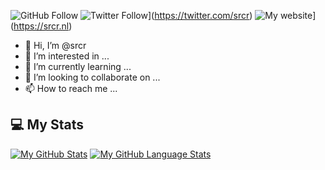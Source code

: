 ![GitHub Follow](https://img.shields.io/github/followers/srcr?label=Follow&style=social)
![Twitter Follow](https://img.shields.io/twitter/follow/srcr.svg?style=social&label=Follow)](https://twitter.com/srcr)
![My website](https://img.shields.io/badge/My-website-orange)](https://srcr.nl)

- 👋 Hi, I’m @srcr
- 👀 I’m interested in ...
- 🌱 I’m currently learning ...
- 💞️ I’m looking to collaborate on ...
- 📫 How to reach me ...

<!---
srcr/srcr is a ✨ special ✨ repository because its `README.md` (this file) appears on your GitHub profile.
You can click the Preview link to take a look at your changes.
--->

## 💻 My Stats 

[![My GitHub Stats](https://github-readme-stats.vercel.app/api/?username=srcr&count_private=true&theme=tokyonight&showicons=true&hide_border=true)]()
[![My GitHub Language Stats](https://github-readme-stats.vercel.app/api/top-langs/?username=srcr&langs_count=5&theme=tokyonight&hide_border=true)]()
